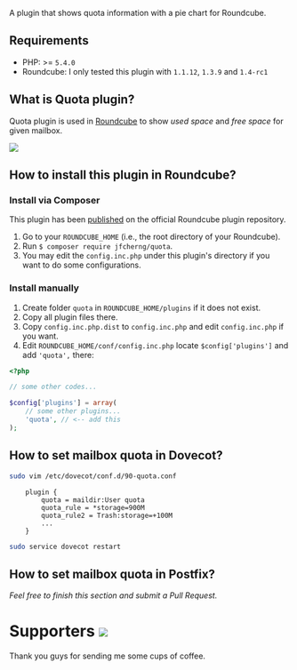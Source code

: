 A plugin that shows quota information with a pie chart for Roundcube.


## Requirements

- PHP: >= `5.4.0`
- Roundcube: I only tested this plugin with `1.1.12`, `1.3.9` and `1.4-rc1`


## What is Quota plugin?

Quota plugin is used in [Roundcube](https://roundcube.net/) to show 
*used space* and *free space* for given mailbox.

![](https://raw.githubusercontent.com/jfcherng/roundcube-quota-plugin/master/doc/screenshot/demo.png)


## How to install this plugin in Roundcube?


### Install via Composer

This plugin has been [published](https://plugins.roundcube.net/packages/jfcherng/quota) on the official Roundcube plugin repository.

1. Go to your `ROUNDCUBE_HOME` (i.e., the root directory of your Roundcube).
2. Run `$ composer require jfcherng/quota`.
3. You may edit the `config.inc.php` under this plugin's directory if you want to do some configurations.


### Install manually

1. Create folder `quota` in `ROUNDCUBE_HOME/plugins` if it does not exist.
2. Copy all plugin files there.
3. Copy `config.inc.php.dist` to `config.inc.php` and edit `config.inc.php` if you want.
4. Edit `ROUNDCUBE_HOME/conf/config.inc.php` locate `$config['plugins']` and add `'quota',` there:

```php
<?php

// some other codes...

$config['plugins'] = array(
    // some other plugins...
    'quota', // <-- add this
);
```


## How to set mailbox quota in Dovecot?

```bash
sudo vim /etc/dovecot/conf.d/90-quota.conf
```

```
	plugin {
		quota = maildir:User quota
		quota_rule = *storage=900M
		quota_rule2 = Trash:storage=+100M
		...
	}
```

```bash
sudo service dovecot restart
```


## How to set mailbox quota in Postfix?

*Feel free to finish this section and submit a Pull Request.*


Supporters <a href="https://www.paypal.com/cgi-bin/webscr?cmd=_s-xclick&hosted_button_id=ATXYY9Y78EQ3Y" target="_blank"><img src="https://www.paypalobjects.com/en_US/i/btn/btn_donate_LG.gif" /></a>
==========

Thank you guys for sending me some cups of coffee.
